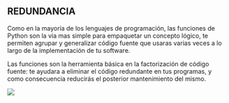 ## REDUNDANCIA

Como en la mayoría de los lenguajes de programación, las funciones de Python son la vía mas simple para empaquetar un concepto lógico, te permiten agrupar y generalizar código fuente que usaras varias veces a lo largo de la implementación de tu software.

Las funciones son la herramienta básica en la factorización de código fuente: te ayudara a eliminar el código redundante en tus programas, y como consecuencia reducirás el posterior mantenimiento del mismo.

![](https://github.com/oslugr/Curso_Python_basico/blob/master/img/semaforo-rojo-redundante.jpg)
